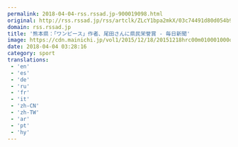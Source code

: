 ```yaml
---
permalink: 2018-04-04-rss.rssad.jp-900019098.html
original: http://rss.rssad.jp/rss/artclk/ZLcY1bpa2mkX/03c74491d80d054b9ef80065e81f209d?ul=3NDeH9Zk5zJv2AKpR_3y1cmQxegx.2V..N6q7HizZo.Ym1OYVqnXDH7srRFODsrDB09a0dhukMXA_d3V7EdIxJM39JpY
domain: rss.rssad.jp
title: '熊本県：「ワンピース」作者、尾田さんに県民栄誉賞 - 毎日新聞'
image: https://cdn.mainichi.jp/vol1/2015/12/18/20151218hrc00m010001000q/9.jpg?2
date: 2018-04-04 03:28:16
category: sport
translations: 
 - 'en'
 - 'es'
 - 'de'
 - 'ru'
 - 'fr'
 - 'it'
 - 'zh-CN'
 - 'zh-TW'
 - 'ar'
 - 'pt'
 - 'hy'
---
```


